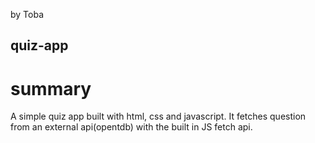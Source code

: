 by Toba

## quiz-app

# summary
A simple quiz app built with html, css and javascript. It fetches question from an external api(opentdb) with the built in JS fetch api.
